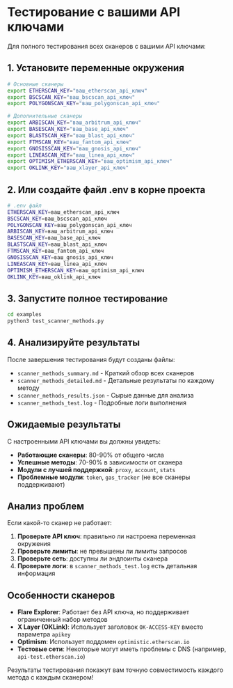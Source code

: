 # Тестирование с вашими API ключами

Для полного тестирования всех сканеров с вашими API ключами:

## 1. Установите переменные окружения

```bash
# Основные сканеры
export ETHERSCAN_KEY="ваш_etherscan_api_ключ"
export BSCSCAN_KEY="ваш_bscscan_api_ключ"
export POLYGONSCAN_KEY="ваш_polygonscan_api_ключ"

# Дополнительные сканеры
export ARBISCAN_KEY="ваш_arbitrum_api_ключ"
export BASESCAN_KEY="ваш_base_api_ключ"
export BLASTSCAN_KEY="ваш_blast_api_ключ"
export FTMSCAN_KEY="ваш_fantom_api_ключ"
export GNOSISSCAN_KEY="ваш_gnosis_api_ключ"
export LINEASCAN_KEY="ваш_linea_api_ключ"
export OPTIMISM_ETHERSCAN_KEY="ваш_optimism_api_ключ"
export OKLINK_KEY="ваш_xlayer_api_ключ"
```

## 2. Или создайте файл .env в корне проекта

```bash
# .env файл
ETHERSCAN_KEY=ваш_etherscan_api_ключ
BSCSCAN_KEY=ваш_bscscan_api_ключ
POLYGONSCAN_KEY=ваш_polygonscan_api_ключ
ARBISCAN_KEY=ваш_arbitrum_api_ключ
BASESCAN_KEY=ваш_base_api_ключ
BLASTSCAN_KEY=ваш_blast_api_ключ
FTMSCAN_KEY=ваш_fantom_api_ключ
GNOSISSCAN_KEY=ваш_gnosis_api_ключ
LINEASCAN_KEY=ваш_linea_api_ключ
OPTIMISM_ETHERSCAN_KEY=ваш_optimism_api_ключ
OKLINK_KEY=ваш_oklink_api_ключ
```

## 3. Запустите полное тестирование

```bash
cd examples
python3 test_scanner_methods.py
```

## 4. Анализируйте результаты

После завершения тестирования будут созданы файлы:

- `scanner_methods_summary.md` - Краткий обзор всех сканеров
- `scanner_methods_detailed.md` - Детальные результаты по каждому методу
- `scanner_methods_results.json` - Сырые данные для анализа
- `scanner_methods_test.log` - Подробные логи выполнения

## Ожидаемые результаты

С настроенными API ключами вы должны увидеть:

- **Работающие сканеры**: 80-90% от общего числа
- **Успешные методы**: 70-90% в зависимости от сканера
- **Модули с лучшей поддержкой**: `proxy`, `account`, `stats`
- **Проблемные модули**: `token`, `gas_tracker` (не все сканеры поддерживают)

## Анализ проблем

Если какой-то сканер не работает:

1. **Проверьте API ключ**: правильно ли настроена переменная окружения
2. **Проверьте лимиты**: не превышены ли лимиты запросов
3. **Проверьте сеть**: доступны ли эндпоинты сканера
4. **Проверьте логи**: в `scanner_methods_test.log` есть детальная информация

## Особенности сканеров

- **Flare Explorer**: Работает без API ключа, но поддерживает ограниченный набор методов
- **X Layer (OKLink)**: Использует заголовок `OK-ACCESS-KEY` вместо параметра `apikey`
- **Optimism**: Использует поддомен `optimistic.etherscan.io`
- **Тестовые сети**: Некоторые могут иметь проблемы с DNS (например, `api-test.etherscan.io`)

Результаты тестирования покажут вам точную совместимость каждого метода с каждым сканером! 